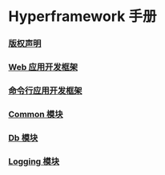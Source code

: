 # Hyperframework 手册
### [版权声明](/cn/manual/copyright)

### [Web 应用开发框架](/cn/manual/web)

### [命令行应用开发框架](/cn/manual/cli)

### [Common 模块](/cn/manual/common)

### [Db 模块](/cn/manual/db)

### [Logging 模块](/cn/manual/logging)
